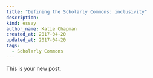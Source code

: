 ```yaml
---
title: "Defining the Scholarly Commons: inclusivity"
description: 
kind: essay
author_name: Katie Chapman
created_at: 2017-04-20
updated_at: 2017-04-20
tags:
  - Scholarly Commons
---
```

This is your new post.
